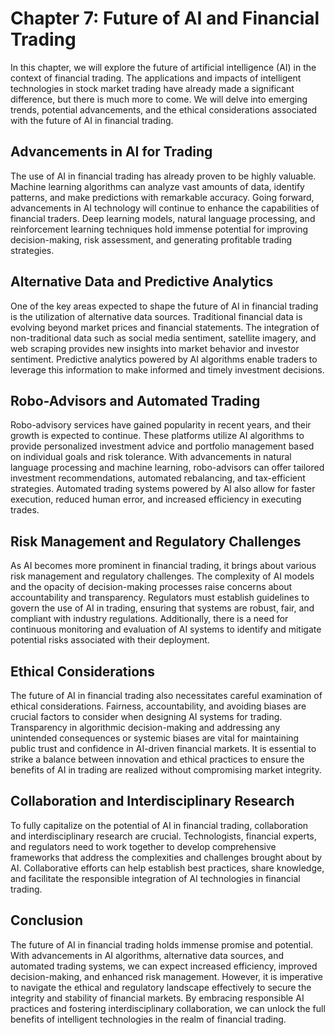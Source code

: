 # Chapter 7: Future of AI and Financial Trading

In this chapter, we will explore the future of artificial intelligence (AI) in the context of financial trading. The applications and impacts of intelligent technologies in stock market trading have already made a significant difference, but there is much more to come. We will delve into emerging trends, potential advancements, and the ethical considerations associated with the future of AI in financial trading.

## Advancements in AI for Trading

The use of AI in financial trading has already proven to be highly valuable. Machine learning algorithms can analyze vast amounts of data, identify patterns, and make predictions with remarkable accuracy. Going forward, advancements in AI technology will continue to enhance the capabilities of financial traders. Deep learning models, natural language processing, and reinforcement learning techniques hold immense potential for improving decision-making, risk assessment, and generating profitable trading strategies.

## Alternative Data and Predictive Analytics

One of the key areas expected to shape the future of AI in financial trading is the utilization of alternative data sources. Traditional financial data is evolving beyond market prices and financial statements. The integration of non-traditional data such as social media sentiment, satellite imagery, and web scraping provides new insights into market behavior and investor sentiment. Predictive analytics powered by AI algorithms enable traders to leverage this information to make informed and timely investment decisions.

## Robo-Advisors and Automated Trading

Robo-advisory services have gained popularity in recent years, and their growth is expected to continue. These platforms utilize AI algorithms to provide personalized investment advice and portfolio management based on individual goals and risk tolerance. With advancements in natural language processing and machine learning, robo-advisors can offer tailored investment recommendations, automated rebalancing, and tax-efficient strategies. Automated trading systems powered by AI also allow for faster execution, reduced human error, and increased efficiency in executing trades.

## Risk Management and Regulatory Challenges

As AI becomes more prominent in financial trading, it brings about various risk management and regulatory challenges. The complexity of AI models and the opacity of decision-making processes raise concerns about accountability and transparency. Regulators must establish guidelines to govern the use of AI in trading, ensuring that systems are robust, fair, and compliant with industry regulations. Additionally, there is a need for continuous monitoring and evaluation of AI systems to identify and mitigate potential risks associated with their deployment.

## Ethical Considerations

The future of AI in financial trading also necessitates careful examination of ethical considerations. Fairness, accountability, and avoiding biases are crucial factors to consider when designing AI systems for trading. Transparency in algorithmic decision-making and addressing any unintended consequences or systemic biases are vital for maintaining public trust and confidence in AI-driven financial markets. It is essential to strike a balance between innovation and ethical practices to ensure the benefits of AI in trading are realized without compromising market integrity.

## Collaboration and Interdisciplinary Research

To fully capitalize on the potential of AI in financial trading, collaboration and interdisciplinary research are crucial. Technologists, financial experts, and regulators need to work together to develop comprehensive frameworks that address the complexities and challenges brought about by AI. Collaborative efforts can help establish best practices, share knowledge, and facilitate the responsible integration of AI technologies in financial trading.

## Conclusion

The future of AI in financial trading holds immense promise and potential. With advancements in AI algorithms, alternative data sources, and automated trading systems, we can expect increased efficiency, improved decision-making, and enhanced risk management. However, it is imperative to navigate the ethical and regulatory landscape effectively to secure the integrity and stability of financial markets. By embracing responsible AI practices and fostering interdisciplinary collaboration, we can unlock the full benefits of intelligent technologies in the realm of financial trading.
